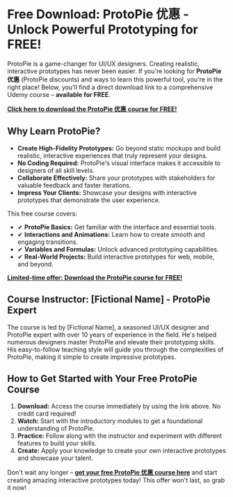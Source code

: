# Free Download: ProtoPie 优惠 - Unlock Powerful Prototyping for FREE!

ProtoPie is a game-changer for UI/UX designers. Creating realistic, interactive prototypes has never been easier. If you're looking for **ProtoPie 优惠** (ProtoPie discounts) and ways to learn this powerful tool, you're in the right place! Below, you'll find a direct download link to a comprehensive Udemy course – **available for FREE**.

[**Click here to download the ProtoPie 优惠 course for FREE!**](https://udemywork.com/protopie-youhui)

## Why Learn ProtoPie?

*   **Create High-Fidelity Prototypes:** Go beyond static mockups and build realistic, interactive experiences that truly represent your designs.
*   **No Coding Required:** ProtoPie's visual interface makes it accessible to designers of all skill levels.
*   **Collaborate Effectively:** Share your prototypes with stakeholders for valuable feedback and faster iterations.
*   **Impress Your Clients:** Showcase your designs with interactive prototypes that demonstrate the user experience.

This free course covers:

*   ✔ **ProtoPie Basics:** Get familiar with the interface and essential tools.
*   ✔ **Interactions and Animations:** Learn how to create smooth and engaging transitions.
*   ✔ **Variables and Formulas:** Unlock advanced prototyping capabilities.
*   ✔ **Real-World Projects:** Build interactive prototypes for web, mobile, and beyond.

[**Limited-time offer: Download the ProtoPie course for FREE!**](https://udemywork.com/protopie-youhui)

## Course Instructor: [Fictional Name] - ProtoPie Expert

The course is led by [Fictional Name], a seasoned UI/UX designer and ProtoPie expert with over 10 years of experience in the field. He's helped numerous designers master ProtoPie and elevate their prototyping skills. His easy-to-follow teaching style will guide you through the complexities of ProtoPie, making it simple to create impressive prototypes.

## How to Get Started with Your Free ProtoPie Course

1.  **Download:** Access the course immediately by using the link above. No credit card required!
2.  **Watch:** Start with the introductory modules to get a foundational understanding of ProtoPie.
3.  **Practice:** Follow along with the instructor and experiment with different features to build your skills.
4.  **Create:** Apply your knowledge to create your own interactive prototypes and showcase your talent.

Don't wait any longer – **[get your free ProtoPie 优惠 course here](https://udemywork.com/protopie-youhui)** and start creating amazing interactive prototypes today! This offer won't last, so grab it now!
